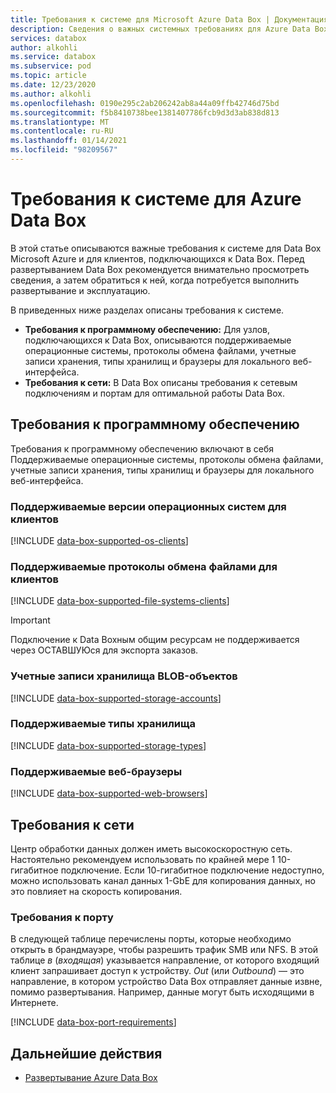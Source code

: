```yaml
---
title: Требования к системе для Microsoft Azure Data Box | Документация Майкрософт
description: Сведения о важных системных требованиях для Azure Data Box и клиентов, подключающихся к Data Box.
services: databox
author: alkohli
ms.service: databox
ms.subservice: pod
ms.topic: article
ms.date: 12/23/2020
ms.author: alkohli
ms.openlocfilehash: 0190e295c2ab206242ab8a44a09ffb42746d75bd
ms.sourcegitcommit: f5b8410738bee1381407786fcb9d3d3ab838d813
ms.translationtype: MT
ms.contentlocale: ru-RU
ms.lasthandoff: 01/14/2021
ms.locfileid: "98209567"
---
```

# <a name="azure-data-box-system-requirements"></a>Требования к системе для Azure Data Box

В этой статье описываются важные требования к системе для Data Box Microsoft Azure и для клиентов, подключающихся к Data Box. Перед развертыванием Data Box рекомендуется внимательно просмотреть сведения, а затем обратиться к ней, когда потребуется выполнить развертывание и эксплуатацию.

В приведенных ниже разделах описаны требования к системе.

* **Требования к программному обеспечению:** Для узлов, подключающихся к Data Box, описываются поддерживаемые операционные системы, протоколы обмена файлами, учетные записи хранения, типы хранилищ и браузеры для локального веб-интерфейса.
* **Требования к сети:** В Data Box описаны требования к сетевым подключениям и портам для оптимальной работы Data Box.


## <a name="software-requirements"></a>Требования к программному обеспечению

Требования к программному обеспечению включают в себя Поддерживаемые операционные системы, протоколы обмена файлами, учетные записи хранения, типы хранилищ и браузеры для локального веб-интерфейса.

### <a name="supported-operating-systems-for-clients"></a>Поддерживаемые версии операционных систем для клиентов

[!INCLUDE [data-box-supported-os-clients](../../includes/data-box-supported-os-clients.md)]


### <a name="supported-file-transfer-protocols-for-clients"></a>Поддерживаемые протоколы обмена файлами для клиентов

[!INCLUDE [data-box-supported-file-systems-clients](../../includes/data-box-supported-file-systems-clients.md)]

> [!IMPORTANT] 
> Подключение к Data Boxным общим ресурсам не поддерживается через ОСТАВШУЮся для экспорта заказов. 

### <a name="supported-storage-accounts"></a>Учетные записи хранилища BLOB-объектов

[!INCLUDE [data-box-supported-storage-accounts](../../includes/data-box-supported-storage-accounts.md)]

### <a name="supported-storage-types"></a>Поддерживаемые типы хранилища

[!INCLUDE [data-box-supported-storage-types](../../includes/data-box-supported-storage-types.md)]

### <a name="supported-web-browsers"></a>Поддерживаемые веб-браузеры

[!INCLUDE [data-box-supported-web-browsers](../../includes/data-box-supported-web-browsers.md)]

## <a name="networking-requirements"></a>Требования к сети

Центр обработки данных должен иметь высокоскоростную сеть. Настоятельно рекомендуем использовать по крайней мере 1 10-гигабитное подключение. Если 10-гигабитное подключение недоступно, можно использовать канал данных 1-GbE для копирования данных, но это повлияет на скорость копирования.

### <a name="port-requirements"></a>Требования к порту

В следующей таблице перечислены порты, которые необходимо открыть в брандмауэре, чтобы разрешить трафик SMB или NFS. В этой таблице *в* (*входящая*) указывается направление, от которого входящий клиент запрашивает доступ к устройству. *Out* (или *Outbound*) — это направление, в котором устройство Data Box отправляет данные извне, помимо развертывания. Например, данные могут быть исходящими в Интернете.

[!INCLUDE [data-box-port-requirements](../../includes/data-box-port-requirements.md)]


## <a name="next-steps"></a>Дальнейшие действия

* [Развертывание Azure Data Box](data-box-deploy-ordered.md)
